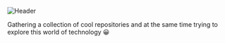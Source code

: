 

![Header](./your-header-image-name.png)


Gathering a collection of cool repositories and at the same time trying to explore this world of technology :grinning:
